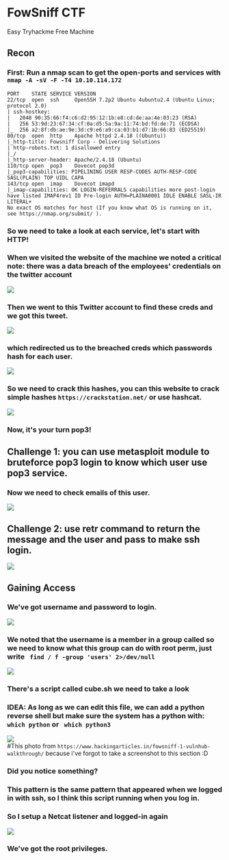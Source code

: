 # FowSniff CTF
Easy Tryhackme Free Machine

## Recon 
### First: Run a nmap scan to get the open-ports and services with ```nmap -A -sV -F -T4 10.10.114.172 ```

```
PORT    STATE SERVICE VERSION
22/tcp  open  ssh     OpenSSH 7.2p2 Ubuntu 4ubuntu2.4 (Ubuntu Linux; protocol 2.0)
| ssh-hostkey: 
|   2048 90:35:66:f4:c6:d2:95:12:1b:e8:cd:de:aa:4e:03:23 (RSA)
|   256 53:9d:23:67:34:cf:0a:d5:5a:9a:11:74:bd:fd:de:71 (ECDSA)
|_  256 a2:8f:db:ae:9e:3d:c9:e6:a9:ca:03:b1:d7:1b:66:83 (ED25519)
80/tcp  open  http    Apache httpd 2.4.18 ((Ubuntu))
|_http-title: Fowsniff Corp - Delivering Solutions
| http-robots.txt: 1 disallowed entry 
|_/
|_http-server-header: Apache/2.4.18 (Ubuntu)
110/tcp open  pop3    Dovecot pop3d
|_pop3-capabilities: PIPELINING USER RESP-CODES AUTH-RESP-CODE SASL(PLAIN) TOP UIDL CAPA
143/tcp open  imap    Dovecot imapd
|_imap-capabilities: OK LOGIN-REFERRALS capabilities more post-login have listed IMAP4rev1 ID Pre-login AUTH=PLAINA0001 IDLE ENABLE SASL-IR LITERAL+
No exact OS matches for host (If you know what OS is running on it, see https://nmap.org/submit/ ).

```


### So we need to take a look at each service, let's start with HTTP!
### When we visited the website of the machine we noted a critical note: there was a data breach of the employees' credentials on the twitter account 

![](assets/Twitter%20find1.png)


### Then we went to this Twitter account to find these creds and we got this tweet. 
![](assets/twitt.png)


### which redirected us to the breached creds which passwords hash for each user.
![](assets/hashes.png)


### So we need to crack this hashes, you can this website to crack simple hashes ```https://crackstation.net/``` or use hashcat.

![](assets/crackedhashes.png)




### Now, it's your turn pop3!
## Challenge 1: you can use metasploit module to bruteforce pop3 login to know which user use pop3 service.

### Now we need to check emails of this user.

![](assets/meta-scan.png)

## Challenge 2: use retr command to return the message and the user and pass to make ssh login.
![](assets/pop3.png)


## Gaining Access
### We've got username and password to login.

![](assets/ssh-shell.png)


### We noted that the username is a member in a group called <users> so we need to know what this group can do with root perm, just write ``` find / f -group 'users' 2>/dev/null``` 

![](assets/group-permissions.png)

### There's a script called cube.sh we need to take a look 
### IDEA: As long as we can edit this file, we can add a python reverse shell but make sure the system has a python with: ``` which python``` or ``` which python3```


![](assets/Gain-shell.png)  
#This photo from ```https://www.hackingarticles.in/fowsniff-1-vulnhub-walkthrough/``` because i've forgot to take a screenshot to this section :D


### Did you notice something?
### This pattern is the same pattern that appeared when we logged in with ssh, so I think this script running when you log in. 

### So I setup a Netcat listener and logged-in again 
![](assets/Pwned.png)  


### We've got the root privileges.





